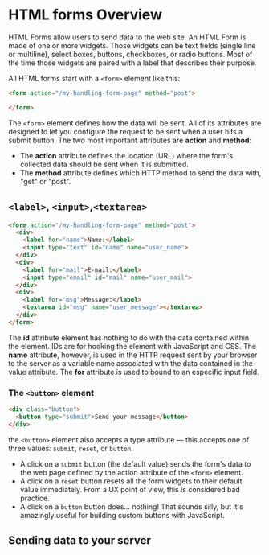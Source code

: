 # HTML forms Overview

HTML Forms allow users to send data to the web site. An HTML Form is made of one or more widgets. Those widgets can be text fields (single line or multiline), select boxes, buttons, checkboxes, or radio buttons. Most of the time those widgets are paired with a label that describes their purpose.

All HTML forms start with a `<form>` element like this:

```html
<form action="/my-handling-form-page" method="post">

</form>
```

The `<form>` element defines how the data will be sent. All of its attributes are designed to let you configure the request to be sent when a user hits a submit button. The two most important attributes are **action** and **method**:

- The **action** attribute defines the location (URL) where the form's collected data should be sent when it is submitted.
- The **method** attribute defines which HTTP method to send the data with, "get" or "post".

## `<label>`, `<input>`,`<textarea>`

```html
<form action="/my-handling-form-page" method="post">
  <div>
    <label for="name">Name:</label>
    <input type="text" id="name" name="user_name">
  </div>
  <div>
    <label for="mail">E-mail:</label>
    <input type="email" id="mail" name="user_mail">
  </div>
  <div>
    <label for="msg">Message:</label>
    <textarea id="msg" name="user_message"></textarea>
  </div>
</form>
```

The **id** attribute element has nothing to do with the data contained within the element. IDs are for hooking the element with JavaScript and CSS. The **name** attribute, however, is used in the HTTP request sent by your browser to the server as a variable name associated with the data contained in the value attribute. The **for** attribute is used to bound to an especific input field.

### The `<button>` element

```html
<div class="button">
  <button type="submit">Send your message</button>
</div>
```

the `<button>` element also accepts a type attribute — this accepts one of three values: `submit`, `reset`, or `button`.

- A click on a `submit` button (the default value) sends the form's data to the web page defined by the action attribute of the `<form>` element.
- A click on a `reset` button resets all the form widgets to their default value immediately. From a UX point of view, this is considered bad practice.
- A click on a `button` button does... nothing! That sounds silly, but it's amazingly useful for building custom buttons with JavaScript.

## Sending data to your server
